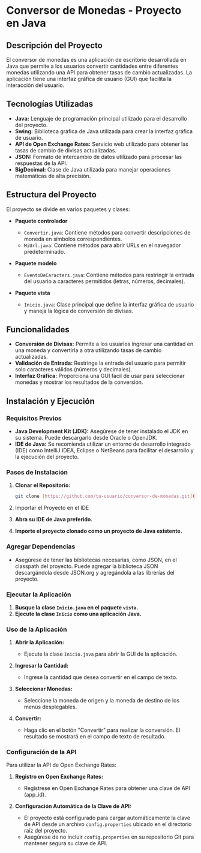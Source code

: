 # Conversor de Monedas - Proyecto en Java

## Descripción del Proyecto

El conversor de monedas es una aplicación de escritorio desarrollada en Java que permite a los usuarios convertir cantidades entre diferentes monedas utilizando una API para obtener tasas de cambio actualizadas. La aplicación tiene una interfaz gráfica de usuario (GUI) que facilita la interacción del usuario.

## Tecnologías Utilizadas

- **Java:** Lenguaje de programación principal utilizado para el desarrollo del proyecto.
- **Swing:** Biblioteca gráfica de Java utilizada para crear la interfaz gráfica de usuario.
- **API de Open Exchange Rates:** Servicio web utilizado para obtener las tasas de cambio de divisas actualizadas.
- **JSON:** Formato de intercambio de datos utilizado para procesar las respuestas de la API.
- **BigDecimal:** Clase de Java utilizada para manejar operaciones matemáticas de alta precisión.

## Estructura del Proyecto

El proyecto se divide en varios paquetes y clases:

- **Paquete controlador**
  - `Convertir.java`: Contiene métodos para convertir descripciones de moneda en símbolos correspondientes.
  - `MiUrl.java`: Contiene métodos para abrir URLs en el navegador predeterminado.

- **Paquete modelo**
  - `EventoDeCaracters.java`: Contiene métodos para restringir la entrada del usuario a caracteres permitidos (letras, números, decimales).

- **Paquete vista**
  - `Inicio.java`: Clase principal que define la interfaz gráfica de usuario y maneja la lógica de conversión de divisas.

## Funcionalidades

- **Conversión de Divisas:** Permite a los usuarios ingresar una cantidad en una moneda y convertirla a otra utilizando tasas de cambio actualizadas.
- **Validación de Entrada:** Restringe la entrada del usuario para permitir solo caracteres válidos (números y decimales).
- **Interfaz Gráfica:** Proporciona una GUI fácil de usar para seleccionar monedas y mostrar los resultados de la conversión.

## Instalación y Ejecución

### Requisitos Previos

- **Java Development Kit (JDK):** Asegúrese de tener instalado el JDK en su sistema. Puede descargarlo desde Oracle o OpenJDK.
- **IDE de Java:** Se recomienda utilizar un entorno de desarrollo integrado (IDE) como IntelliJ IDEA, Eclipse o NetBeans para facilitar el desarrollo y la ejecución del proyecto.

### Pasos de Instalación

1. **Clonar el Repositorio:**

   ```bash
   git clone [https://github.com/tu-usuario/conversor-de-monedas.git](https://github.com/IvanGt1/Divisas)
2. Importar el Proyecto en el IDE

1. **Abra su IDE de Java preferido.**
2. **Importe el proyecto clonado como un proyecto de Java existente.**

### Agregar Dependencias

- Asegúrese de tener las bibliotecas necesarias, como JSON, en el classpath del proyecto. Puede agregar la biblioteca JSON descargándola desde JSON.org y agregándola a las librerías del proyecto.

### Ejecutar la Aplicación

1. **Busque la clase `Inicio.java` en el paquete `vista`.**
2. **Ejecute la clase `Inicio` como una aplicación Java.**

### Uso de la Aplicación

1. **Abrir la Aplicación:**
   - Ejecute la clase `Inicio.java` para abrir la GUI de la aplicación.

2. **Ingresar la Cantidad:**
   - Ingrese la cantidad que desea convertir en el campo de texto.

3. **Seleccionar Monedas:**
   - Seleccione la moneda de origen y la moneda de destino de los menús desplegables.

4. **Convertir:**
   - Haga clic en el botón "Convertir" para realizar la conversión. El resultado se mostrará en el campo de texto de resultado.

### Configuración de la API

Para utilizar la API de Open Exchange Rates:

1. **Registro en Open Exchange Rates:**
   - Regístrese en Open Exchange Rates para obtener una clave de API (app_id).

2. **Configuración Automática de la Clave de API:**
   - El proyecto está configurado para cargar automáticamente la clave de API desde un archivo `config.properties` ubicado en el directorio raíz del proyecto.
   - Asegúrese de no incluir `config.properties` en su repositorio Git para mantener segura su clave de API.
